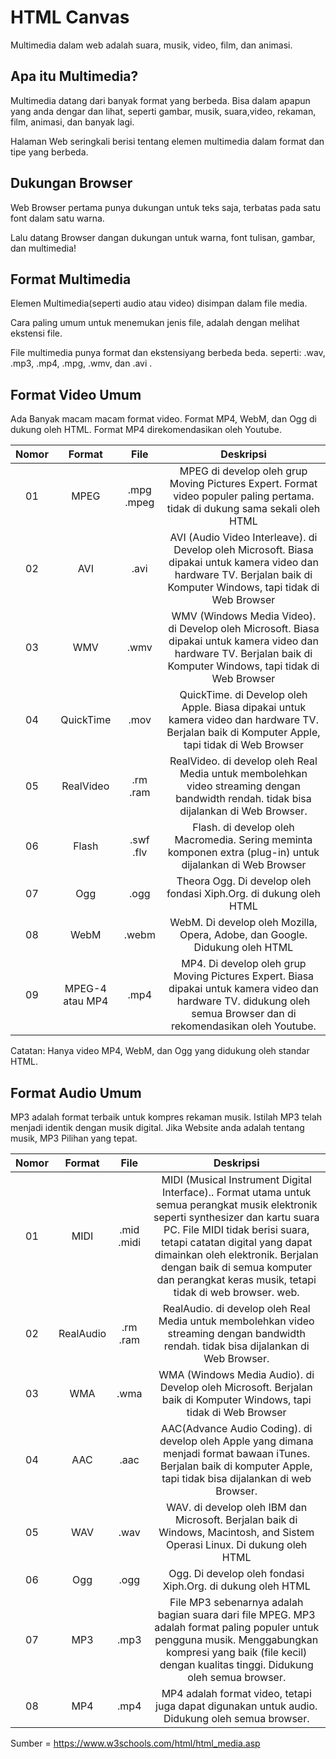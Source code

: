 # HTML Canvas

Multimedia dalam web adalah suara, musik, video, film, dan animasi.

## Apa itu Multimedia?

Multimedia datang dari banyak format yang berbeda. Bisa dalam apapun yang anda dengar dan lihat, seperti gambar, musik, suara,video, rekaman, film, animasi, dan banyak lagi.

Halaman Web seringkali berisi tentang elemen multimedia dalam format dan tipe yang berbeda.

## Dukungan Browser

Web Browser pertama punya dukungan untuk teks saja, terbatas pada satu font dalam satu warna.

Lalu datang Browser dangan dukungan untuk warna, font tulisan, gambar, dan multimedia!

## Format Multimedia

Elemen Multimedia(seperti audio atau video) disimpan dalam file media.

Cara paling umum untuk menemukan jenis file, adalah dengan melihat ekstensi file.

File multimedia punya format dan ekstensiyang berbeda beda. seperti: .wav, .mp3, .mp4, .mpg, .wmv, dan .avi .

## Format Video Umum

Ada Banyak macam macam format video.
Format MP4, WebM, dan Ogg di dukung oleh HTML.
Format MP4 direkomendasikan oleh Youtube.

| Nomor |     Format      |    File    |                                                                                Deskripsi                                                                                |
| :---: | :-------------: | :--------: | :---------------------------------------------------------------------------------------------------------------------------------------------------------------------: |
|  01   |      MPEG       | .mpg .mpeg |                      MPEG di develop oleh grup Moving Pictures Expert. Format video populer paling pertama. tidak di dukung sama sekali oleh HTML                       |
|  02   |       AVI       |    .avi    | AVI (Audio Video Interleave). di Develop oleh Microsoft. Biasa dipakai untuk kamera video dan hardware TV. Berjalan baik di Komputer Windows, tapi tidak di Web Browser |
|  03   |       WMV       |    .wmv    |  WMV (Windows Media Video). di Develop oleh Microsoft. Biasa dipakai untuk kamera video dan hardware TV. Berjalan baik di Komputer Windows, tapi tidak di Web Browser   |
|  04   |    QuickTime    |    .mov    |             QuickTime. di Develop oleh Apple. Biasa dipakai untuk kamera video dan hardware TV. Berjalan baik di Komputer Apple, tapi tidak di Web Browser              |
|  05   |    RealVideo    |  .rm .ram  |                 RealVideo. di develop oleh Real Media untuk membolehkan video streaming dengan bandwidth rendah. tidak bisa dijalankan di Web Browser.                  |
|  06   |      Flash      | .swf .flv  |                               Flash. di develop oleh Macromedia. Sering meminta komponen extra (plug-in) untuk dijalankan di Web Browser                                |
|  07   |       Ogg       |    .ogg    |                                                    Theora Ogg. Di develop oleh fondasi Xiph.Org. di dukung oleh HTML                                                    |
|  08   |      WebM       |   .webm    |                                               WebM. Di develop oleh Mozilla, Opera, Adobe, dan Google. Didukung oleh HTML                                               |
|  09   | MPEG-4 atau MP4 |    .mp4    |   MP4. Di develop oleh grup Moving Pictures Expert. Biasa dipakai untuk kamera video dan hardware TV. didukung oleh semua Browser dan di rekomendasikan oleh Youtube.   |

Catatan: Hanya video MP4, WebM, dan Ogg yang didukung oleh standar HTML.

## Format Audio Umum

MP3 adalah format terbaik untuk kompres rekaman musik. Istilah MP3 telah menjadi identik dengan musik digital.
Jika Website anda adalah tentang musik, MP3 Pilihan yang tepat.

| Nomor |  Format   |    File    |                                                                                                                                                                Deskripsi                                                                                                                                                                 |
| :---: | :-------: | :--------: | :--------------------------------------------------------------------------------------------------------------------------------------------------------------------------------------------------------------------------------------------------------------------------------------------------------------------------------------: |
|  01   |   MIDI    | .mid .midi | MIDI (Musical Instrument Digital Interface).. Format utama untuk semua perangkat musik elektronik seperti synthesizer dan kartu suara PC. File MIDI tidak berisi suara, tetapi catatan digital yang dapat dimainkan oleh elektronik. Berjalan dengan baik di semua komputer dan perangkat keras musik, tetapi tidak di web browser. web. |
|  02   | RealAudio |  .rm .ram  |                                                                                                  RealAudio. di develop oleh Real Media untuk membolehkan video streaming dengan bandwidth rendah. tidak bisa dijalankan di Web Browser.                                                                                                  |
|  03   |    WMA    |    .wma    |                                                                                                            WMA (Windows Media Audio). di Develop oleh Microsoft. Berjalan baik di Komputer Windows, tapi tidak di Web Browser                                                                                                            |
|  04   |    AAC    |    .aac    |                                                                                  AAC(Advance Audio Coding). di develop oleh Apple yang dimana menjadi format bawaan iTunes. Berjalan baik di komputer Apple, tapi tidak bisa dijalankan di web Browser.                                                                                  |
|  05   |    WAV    |    .wav    |                                                                                                        WAV. di develop oleh IBM dan Microsoft. Berjalan baik di Windows, Macintosh, and Sistem Operasi Linux. Di dukung oleh HTML                                                                                                        |
|  06   |    Ogg    |    .ogg    |                                                                                                                                        Ogg. Di develop oleh fondasi Xiph.Org. di dukung oleh HTML                                                                                                                                        |
|  07   |    MP3    |    .mp3    |                                                            File MP3 sebenarnya adalah bagian suara dari file MPEG. MP3 adalah format paling populer untuk pengguna musik. Menggabungkan kompresi yang baik (file kecil) dengan kualitas tinggi. Didukung oleh semua browser.                                                             |
|  08   |    MP4    |    .mp4    |                                                                                                                      MP4 adalah format video, tetapi juga dapat digunakan untuk audio. Didukung oleh semua browser.                                                                                                                      |

Sumber = https://www.w3schools.com/html/html_media.asp
